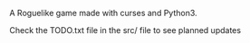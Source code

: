 A Roguelike game made with curses and Python3.

Check the TODO.txt file in the src/ file to see planned updates
